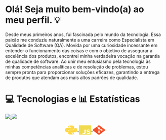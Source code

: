 # Olá! Seja muito bem-vindo(a) ao meu perfil. 💡

Desde meus primeiros anos, fui fascinada pelo mundo da tecnologia. Essa paixão me conduziu naturalmente a uma carreira como Especialista em Qualidade de Software (QA). Movida por uma curiosidade incessante em entender o funcionamento das coisas e com o objetivo de assegurar a excelência dos produtos, encontrei minha verdadeira vocação na garantia de qualidade de software. Ao unir meu entusiasmo pela tecnologia às minhas competências analíticas e de resolução de problemas, estou sempre pronta para proporcionar soluções eficazes, garantindo a entrega de produtos que atendam aos mais altos padrões de qualidade.

# 💻 Tecnologias e 📊 Estatísticas
<div>
  <a href="https://github.com/gabrielaanselmo">
  <img height="180em" src="https://github-readme-stats.vercel.app/api?username=gabrielaanselmo&show_icons=true&theme=radical&include_all_commits=true&count_private=true"/>
  <img height="180em" src="https://github-readme-stats.vercel.app/api/top-langs/?username=gabrielaanselmo&layout=compact&langs_count=7&theme=radical"/>
</div>
<div align="center" valign="top"><br>
  <img align="center" alt="py" height="30" width="40" src="https://raw.githubusercontent.com/devicons/devicon/55609aa5bd817ff167afce0d965585c92040787a/icons/python/python-plain.svg">
  <img align="center" alt="js" height="30" width="40" src="https://raw.githubusercontent.com/devicons/devicon/master/icons/javascript/javascript-plain.svg">
  <img align="center" alt="git" height="30" width="40" src="https://raw.githubusercontent.com/devicons/devicon/master/icons/git/git-original.svg">
</div><br>
